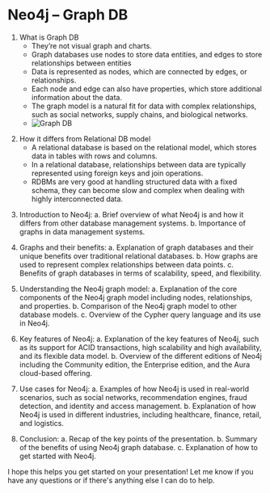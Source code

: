 # Neo4j – Graph DB

1.  What is Graph DB
    - They’re not visual graph and charts. 
    - Graph databases use nodes to store data entities, and edges to store relationships between entities
    - Data is represented as nodes, which are connected by edges, or relationships. 
    - Each node and edge can also have properties, which store additional information about the data. 
    - The graph model is a natural fit for data with complex relationships, such as social networks, supply chains, and biological networks.
    - ![Graph DB](https://github.com/ImranAzizPC/neo4j/assets/133036892/723cb200-b7f1-4104-b198-58efe0fd972b)

<graphic>

2. How it differs from Relational DB model
   - A relational database is based on the relational model, which stores data in tables with rows and columns. 
   - In a relational database, relationships between data are typically represented using foreign keys and join operations. 
   - RDBMs are very good at handling structured data with a fixed schema, they can become slow and complex when dealing with highly interconnected data.
 <graphic>


3. Introduction to Neo4j: 
   a. Brief overview of what Neo4j is and how it differs from other database management systems.
   b. Importance of graphs in data management systems.

2. Graphs and their benefits: 
   a. Explanation of graph databases and their unique benefits over traditional relational databases.
   b. How graphs are used to represent complex relationships between data points.
   c. Benefits of graph databases in terms of scalability, speed, and flexibility.

3. Understanding the Neo4j graph model: 
   a. Explanation of the core components of the Neo4j graph model including nodes, relationships, and properties.
   b. Comparison of the Neo4j graph model to other database models.
   c. Overview of the Cypher query language and its use in Neo4j.

4. Key features of Neo4j: 
   a. Explanation of the key features of Neo4j, such as its support for ACID transactions, high scalability and high availability, and its flexible data model.
   b. Overview of the different editions of Neo4j including the Community edition, the Enterprise edition, and the Aura cloud-based offering.

5. Use cases for Neo4j: 
   a. Examples of how Neo4j is used in real-world scenarios, such as social networks, recommendation engines, fraud detection, and identity and access management.
   b. Explanation of how Neo4j is used in different industries, including healthcare, finance, retail, and logistics.

6. Conclusion: 
   a. Recap of the key points of the presentation.
   b. Summary of the benefits of using Neo4j graph database.
   c. Explanation of how to get started with Neo4j.

I hope this helps you get started on your presentation! Let me know if you have any questions or if there's anything else I can do to help.
